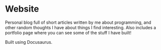 # Website

Personal blog full of short articles written by me about programming, and other
random thoughts I have about things I find interesting. 
Also includes a portfolio page where you can see some of the stuff I have built!

Built using Docusaurus.